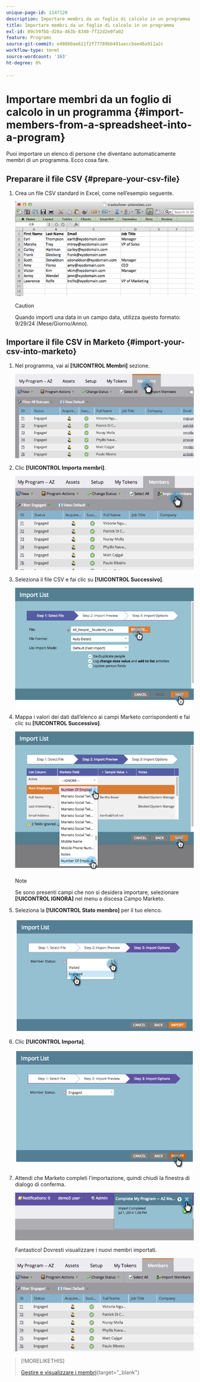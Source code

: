 ```yaml
---
unique-page-id: 1147120
description: Importare membri da un foglio di calcolo in un programma - Documenti Marketo - Documentazione del prodotto
title: Importare membri da un foglio di calcolo in un programma
exl-id: 09c597bb-d28a-463b-8340-ff22d2e0fa02
feature: Programs
source-git-commit: e49860ae611f2f77789bb491aeccbee46a911a2c
workflow-type: tm+mt
source-wordcount: '163'
ht-degree: 0%

---
```


# Importare membri da un foglio di calcolo in un programma {#import-members-from-a-spreadsheet-into-a-program}

Puoi importare un elenco di persone che diventano automaticamente membri di un programma. Ecco cosa fare.

## Preparare il file CSV {#prepare-your-csv-file}

1. Crea un file CSV standard in Excel, come nell’esempio seguente.

   ![](assets/image2014-9-18-14-3a33-3a4.png)

   >[!CAUTION]
   >
   >Quando importi una data in un campo data, utilizza questo formato: 9/29/24 (Mese/Giorno/Anno).

## Importare il file CSV in Marketo {#import-your-csv-into-marketo}

1. Nel programma, vai al **[!UICONTROL Membri]** sezione.

   ![](assets/image2014-9-18-15-3a3-3a57.png)

1. Clic **[!UICONTROL Importa membri]**.

   ![](assets/image2014-9-18-15-3a38-3a14.png)

1. Seleziona il file CSV e fai clic su **[!UICONTROL Successivo]**.

   ![](assets/importlist1.png)

1. Mappa i valori dei dati dall’elenco ai campi Marketo corrispondenti e fai clic su **[!UICONTROL Successivo]**.

   ![](assets/importlist12.png)

   >[!NOTE]
   >
   >Se sono presenti campi che non si desidera importare, selezionare **[!UICONTROL IGNORA]** nel menu a discesa Campo Marketo.

1. Seleziona la **[!UICONTROL Stato membro]** per il tuo elenco.

   ![](assets/image2014-9-18-15-3a41-3a32.png)

1. Clic **[!UICONTROL Importa]**.

   ![](assets/image2014-9-18-15-3a44-3a19.png)

1. Attendi che Marketo completi l’importazione, quindi chiudi la finestra di dialogo di conferma.

   ![](assets/image2014-9-18-15-3a44-3a37.png)

   Fantastico! Dovresti visualizzare i nuovi membri importati.

   ![](assets/image2014-9-18-15-3a45-3a16.png)

>[!MORELIKETHIS]
>
>[Gestire e visualizzare i membri](/help/marketo/product-docs/core-marketo-concepts/programs/working-with-programs/manage-and-view-members.md){target="_blank"}
